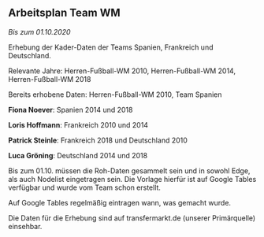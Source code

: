 ## Arbeitsplan Team WM ##


*Bis zum 01.10.2020* 

Erhebung der Kader-Daten der Teams Spanien, Frankreich und Deutschland.


Relevante Jahre: Herren-Fußball-WM 2010, Herren-Fußball-WM 2014, Herren-Fußball-WM 2018

Bereits erhobene Daten:  Herren-Fußball-WM 2010, Team Spanien

**Fiona Noever**: Spanien 2014 und 2018 

**Loris Hoffmann**: Frankreich 2010 und 2014 

**Patrick Steinle**: Frankreich 2018 und Deutschland 2010

**Luca Gröning**: Deutschland 2014 und 2018

Bis zum 01.10. müssen die Roh-Daten gesammelt sein und in sowohl Edge, als auch Nodelist eingetragen sein. Die Vorlage hierfür ist auf Google Tables verfügbar
und wurde vom Team schon erstellt. 

Auf Google Tables regelmäßig eintragen wann, was gemacht wurde. 

Die Daten für die Erhebung sind auf transfermarkt.de (unserer Primärquelle) einsehbar. 
